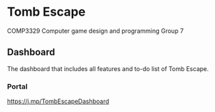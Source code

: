 # Tomb Escape
COMP3329 Computer game design and programming Group 7
## Dashboard
The dashboard that includes all features and to-do list of Tomb Escape.
### Portal
https://j.mp/TombEscapeDashboard
